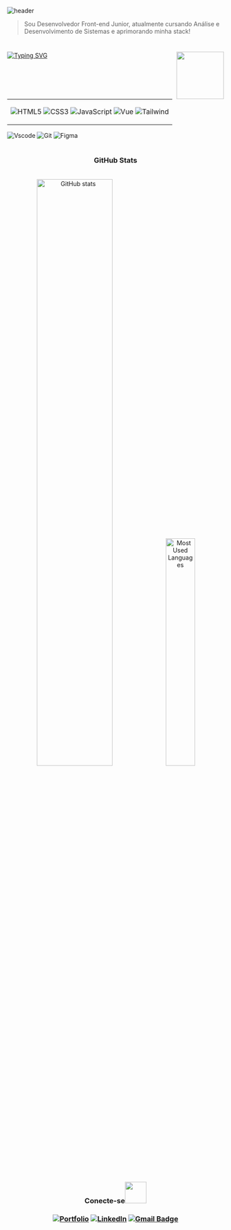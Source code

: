 ![header](https://capsule-render.vercel.app/api?type=rect&color=0:abbeff,10:0A0A0A&height=60&text=%Olá%,%20sou%20Renato%20Nunes%20!&animation=fadeIn&fontColor=FFFFFF&fontSize=25&fontAlign=50&fontAlignY=55)

> Sou Desenvolvedor Front-end Junior, atualmente cursando Análise e Desenvolvimento de Sistemas e aprimorando minha stack!

#

<img align="right" height="110px" src="https://github.com/user-attachments/assets/9a2f02ac-be1f-4701-925e-613f3387a45d">

<a href="https://git.io/typing-svg"><img src="https://readme-typing-svg.herokuapp.com?font=Noto+Sans+Extrabold&pause=10000&color=ffffff&background=000000&center=true&vCenter=true&random=false&width=560&height=40&lines=Tecnologias+e+Ferramentas+" alt="Typing SVG" /></a>

<div align="left">
<table><td>
  
  ![HTML5](https://img.shields.io/badge/HTML5-000000?style=for-the-badge&logo=html5&logoColor=abbeff)
  ![CSS3](https://img.shields.io/badge/CSS3-000000?style=for-the-badge&logo=css3&logoColor=abbeff)
  ![JavaScript](https://img.shields.io/badge/JavaScript-000000?style=for-the-badge&logo=javascript&logoColor=abbeff)
  ![Vue](https://img.shields.io/badge/vuejs-000000?style=for-the-badge&logo=vuedotjs&logoColor=abbeff)
  ![Tailwind](https://img.shields.io/badge/tailwindcss-000000?style=for-the-badge&logo=tailwind-css&logoColor=abbeff)
  
</table></td> 
</div>

<div align="left">
  
  ![Vscode](https://img.shields.io/badge/Vscode-000000?style=for-the-badge&logo=visual-studio-code&logoColor=abbeff)
  ![Git](https://img.shields.io/badge/GIT-000000?style=for-the-badge&logo=git&logoColor=abbeff)
  ![Figma](https://img.shields.io/badge/Figma-000000?style=for-the-badge&logo=figma&logoColor=abbeff)
  
</div>

#

<div style="text-align: center;" align="center">
  <h3>GitHub Stats</h3>
  <br>
  <img width="59.1%" src="https://github-readme-stats-git-masterrstaa-rickstaa.vercel.app/api?username=renatonnbp&hide_title=true&show_icons=true&include_all_commits=false&count_private=true&line_height=25&hide=issues&bg_color=000&title_color=abbeff&text_color=8B8B8B&border_radius=3&border_color=abbeff&icon_color=abbeff&theme=jolly" alt="GitHub stats">

  <a href="https://github.com/renatonnbp/github-readme-stats">
    <img width="36.8%" src="https://github-readme-stats-git-masterrstaa-rickstaa.vercel.app/api/top-langs/?username=renatonnbp&line_height=10&card_width=290&layout=compact&hide_title=false&count_private=true&langs_count=4&show_icons=true&title_color=abbeff&hide=html,css&bg_color=000&text_color=8B8B8B&border_radius=3&border_color=abbeff&count_private=true" alt="Most Used Languages">
  </a>
</div>

<h3 align="center">Conecte-se<img width="50px" src="https://github.com/renatonnbp/renatonnbp/assets/153360955/24741059-a493-4a42-a248-d85414f40748"></img></h3>

<h3 align="center">

  [![Portfolio](https://img.shields.io/badge/Portfolio-000000?style=for-the-badge&logo=todoist&logoColor=abbeff)](https://renatonnbp.github.io/portfolio/)
  [![LinkedIn](https://img.shields.io/badge/-LinkedIn-000000?style=for-the-badge&logo=linkedin&logoColor=abbeff&color:032360)](https://www.linkedin.com/in/renatonnbp/)
  [![Gmail Badge](https://img.shields.io/badge/gmail-000000?style=for-the-badge&logo=Gmail&logoColor=abbeff&color:00247b&link=mailto:renatonnbp@gmail.com)](mailto:renatonnbp@gmail.com)


</h3>

